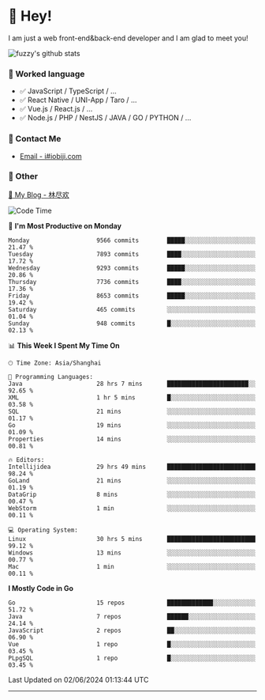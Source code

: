 # 👋 Hey!

I am just a web front-end&back-end developer and I am glad to meet you!

![fuzzy's github stats](https://github-readme-stats.vercel.app/api?username=JaydenForYou&&show_icons=true&&title_color=1abc9c&&icon_color=1abc9c)


### 📝 Worked language

- ✅ JavaScript / TypeScript / ...
- ✅ React Native / UNI-App / Taro / ...
- ✅ Vue.js / React.js / ...
- ✅ Node.js / PHP / NestJS / JAVA / GO / PYTHON / ...

### 📮 Contact Me

- [Email - i#iobiji.com](mailto:i@iobiji.com)


### 🤪 Other

[📌 My Blog - 林尽欢](https://iobiji.com)

<!--START_SECTION:waka-->
![Code Time](http://img.shields.io/badge/Code%20Time-652%20hrs%2024%20mins-blue)

📅 **I'm Most Productive on Monday** 

```text
Monday                   9566 commits        █████░░░░░░░░░░░░░░░░░░░░   21.47 % 
Tuesday                  7893 commits        ████░░░░░░░░░░░░░░░░░░░░░   17.72 % 
Wednesday                9293 commits        █████░░░░░░░░░░░░░░░░░░░░   20.86 % 
Thursday                 7736 commits        ████░░░░░░░░░░░░░░░░░░░░░   17.36 % 
Friday                   8653 commits        █████░░░░░░░░░░░░░░░░░░░░   19.42 % 
Saturday                 465 commits         ░░░░░░░░░░░░░░░░░░░░░░░░░   01.04 % 
Sunday                   948 commits         █░░░░░░░░░░░░░░░░░░░░░░░░   02.13 % 
```


📊 **This Week I Spent My Time On** 

```text
🕑︎ Time Zone: Asia/Shanghai

💬 Programming Languages: 
Java                     28 hrs 7 mins       ███████████████████████░░   92.65 % 
XML                      1 hr 5 mins         █░░░░░░░░░░░░░░░░░░░░░░░░   03.58 % 
SQL                      21 mins             ░░░░░░░░░░░░░░░░░░░░░░░░░   01.17 % 
Go                       19 mins             ░░░░░░░░░░░░░░░░░░░░░░░░░   01.09 % 
Properties               14 mins             ░░░░░░░░░░░░░░░░░░░░░░░░░   00.81 % 

🔥 Editors: 
Intellijidea             29 hrs 49 mins      █████████████████████████   98.24 % 
GoLand                   21 mins             ░░░░░░░░░░░░░░░░░░░░░░░░░   01.19 % 
DataGrip                 8 mins              ░░░░░░░░░░░░░░░░░░░░░░░░░   00.47 % 
WebStorm                 1 min               ░░░░░░░░░░░░░░░░░░░░░░░░░   00.11 % 

💻 Operating System: 
Linux                    30 hrs 5 mins       █████████████████████████   99.12 % 
Windows                  13 mins             ░░░░░░░░░░░░░░░░░░░░░░░░░   00.77 % 
Mac                      1 min               ░░░░░░░░░░░░░░░░░░░░░░░░░   00.11 % 
```

**I Mostly Code in Go** 

```text
Go                       15 repos            █████████████░░░░░░░░░░░░   51.72 % 
Java                     7 repos             ██████░░░░░░░░░░░░░░░░░░░   24.14 % 
JavaScript               2 repos             ██░░░░░░░░░░░░░░░░░░░░░░░   06.90 % 
Vue                      1 repo              █░░░░░░░░░░░░░░░░░░░░░░░░   03.45 % 
PLpgSQL                  1 repo              █░░░░░░░░░░░░░░░░░░░░░░░░   03.45 % 
```




 Last Updated on 02/06/2024 01:13:44 UTC
<!--END_SECTION:waka-->
---
